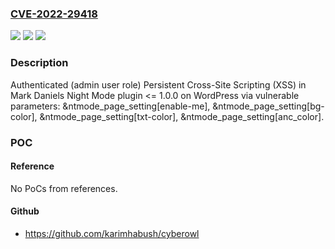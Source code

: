 ### [CVE-2022-29418](https://cve.mitre.org/cgi-bin/cvename.cgi?name=CVE-2022-29418)
![](https://img.shields.io/static/v1?label=Product&message=Night%20Mode%20(WordPress%20plugin)&color=blue)
![](https://img.shields.io/static/v1?label=Version&message=n%2Fa&color=blue)
![](https://img.shields.io/static/v1?label=Vulnerability&message=CWE-79%20Cross-site%20Scripting%20(XSS)&color=brighgreen)

### Description

Authenticated (admin user role) Persistent Cross-Site Scripting (XSS) in Mark Daniels Night Mode plugin <= 1.0.0 on WordPress via vulnerable parameters: &ntmode_page_setting[enable-me], &ntmode_page_setting[bg-color], &ntmode_page_setting[txt-color], &ntmode_page_setting[anc_color].

### POC

#### Reference
No PoCs from references.

#### Github
- https://github.com/karimhabush/cyberowl

